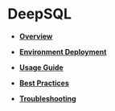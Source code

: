 #  DeepSQL<a name="EN-US_TOPIC_0296550271"></a>

-   **[Overview](overview-11.md)**  

-   **[Environment Deployment](environment-deployment-12.md)**  

-   **[Usage Guide](usage-guide-13.md)**  

-   **[Best Practices](best-practices-14.md)**  

-   **[Troubleshooting](troubleshooting-15.md)**  


